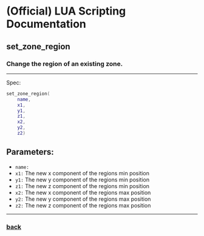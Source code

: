 
# (Official) LUA Scripting Documentation

## set_zone_region

### Change the region of an existing zone.
___
Spec:
```lua
set_zone_region(
	name,
	x1,
	y1,
	z1,
	x2,
	y2,
	z2)
```
## Parameters:
- `name:` 
- `x1:` The new x component of the regions min position
- `y1:` The new y component of the regions min position
- `z1:` The new z component of the regions min position
- `x2:` The new x component of the regions max position
- `y2:` The new y component of the regions max position
- `z2:` The new z component of the regions max position

___
### [back](../zones)
